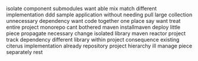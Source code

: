 isolate component submodules want able mix match different implementation ddd sample application without needing pull large collection unnecessary dependency want code together one place say want treat entire project monorepo cant bothered maven installmaven deploy little piece propagate necessary change isolated library maven reactor project track dependency different library within project consequence existing citerus implementation already repository project hierarchy ill manage piece separately rest